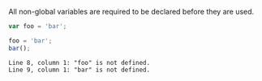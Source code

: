 All non-global variables are required to be declared before they are used.

```js
var foo = 'bar';
```

```js
foo = 'bar';
bar();
```
```output
Line 8, column 1: "foo" is not defined.
Line 9, column 1: "bar" is not defined.
```
